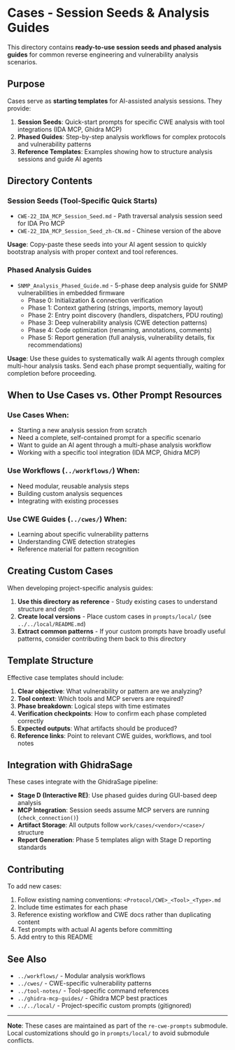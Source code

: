 # Cases - Session Seeds & Analysis Guides

This directory contains **ready-to-use session seeds and phased analysis guides** for common reverse engineering and vulnerability analysis scenarios.

## Purpose

Cases serve as **starting templates** for AI-assisted analysis sessions. They provide:

1. **Session Seeds**: Quick-start prompts for specific CWE analysis with tool integrations (IDA MCP, Ghidra MCP)
2. **Phased Guides**: Step-by-step analysis workflows for complex protocols and vulnerability patterns
3. **Reference Templates**: Examples showing how to structure analysis sessions and guide AI agents

## Directory Contents

### Session Seeds (Tool-Specific Quick Starts)

- `CWE-22_IDA_MCP_Session_Seed.md` - Path traversal analysis session seed for IDA Pro MCP
- `CWE-22_IDA_MCP_Session_Seed_zh-CN.md` - Chinese version of the above

**Usage**: Copy-paste these seeds into your AI agent session to quickly bootstrap analysis with proper context and tool references.

### Phased Analysis Guides

- `SNMP_Analysis_Phased_Guide.md` - 5-phase deep analysis guide for SNMP vulnerabilities in embedded firmware
  - Phase 0: Initialization & connection verification
  - Phase 1: Context gathering (strings, imports, memory layout)
  - Phase 2: Entry point discovery (handlers, dispatchers, PDU routing)
  - Phase 3: Deep vulnerability analysis (CWE detection patterns)
  - Phase 4: Code optimization (renaming, annotations, comments)
  - Phase 5: Report generation (full analysis, vulnerability details, fix recommendations)

**Usage**: Use these guides to systematically walk AI agents through complex multi-hour analysis tasks. Send each phase prompt sequentially, waiting for completion before proceeding.

## When to Use Cases vs. Other Prompt Resources

### Use Cases When:
- Starting a new analysis session from scratch
- Need a complete, self-contained prompt for a specific scenario
- Want to guide an AI agent through a multi-phase analysis workflow
- Working with a specific tool integration (IDA MCP, Ghidra MCP)

### Use Workflows (`../workflows/`) When:
- Need modular, reusable analysis steps
- Building custom analysis sequences
- Integrating with existing processes

### Use CWE Guides (`../cwes/`) When:
- Learning about specific vulnerability patterns
- Understanding CWE detection strategies
- Reference material for pattern recognition

## Creating Custom Cases

When developing project-specific analysis guides:

1. **Use this directory as reference** - Study existing cases to understand structure and depth
2. **Create local versions** - Place custom cases in `prompts/local/` (see `../../local/README.md`)
3. **Extract common patterns** - If your custom prompts have broadly useful patterns, consider contributing them back to this directory

## Template Structure

Effective case templates should include:

1. **Clear objective**: What vulnerability or pattern are we analyzing?
2. **Tool context**: Which tools and MCP servers are required?
3. **Phase breakdown**: Logical steps with time estimates
4. **Verification checkpoints**: How to confirm each phase completed correctly
5. **Expected outputs**: What artifacts should be produced?
6. **Reference links**: Point to relevant CWE guides, workflows, and tool notes

## Integration with GhidraSage

These cases integrate with the GhidraSage pipeline:

- **Stage D (Interactive RE)**: Use phased guides during GUI-based deep analysis
- **MCP Integration**: Session seeds assume MCP servers are running (`check_connection()`)
- **Artifact Storage**: All outputs follow `work/cases/<vendor>/<case>/` structure
- **Report Generation**: Phase 5 templates align with Stage D reporting standards

## Contributing

To add new cases:

1. Follow existing naming conventions: `<Protocol/CWE>_<Tool>_<Type>.md`
2. Include time estimates for each phase
3. Reference existing workflow and CWE docs rather than duplicating content
4. Test prompts with actual AI agents before committing
5. Add entry to this README

## See Also

- `../workflows/` - Modular analysis workflows
- `../cwes/` - CWE-specific vulnerability patterns
- `../tool-notes/` - Tool-specific command references
- `../ghidra-mcp-guides/` - Ghidra MCP best practices
- `../../local/` - Project-specific custom prompts (gitignored)

---

**Note**: These cases are maintained as part of the `re-cwe-prompts` submodule. Local customizations should go in `prompts/local/` to avoid submodule conflicts.
